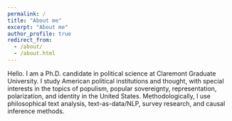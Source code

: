 ```yaml
---
permalink: /
title: "About me"
excerpt: "About me"
author_profile: true
redirect_from: 
  - /about/
  - /about.html
---
```


Hello. I am a Ph.D. candidate in political science at Claremont Graduate University. I study American political institutions and thought, with special interests in the topics of populism, popular sovereignty, representation, polarization, and identity in the United States. Methodologically, I use philosophical text analysis, text-as-data/NLP, survey research, and causal inference methods.
